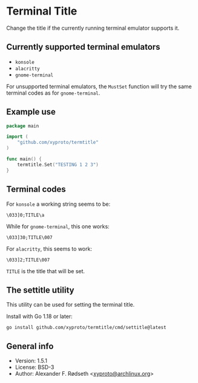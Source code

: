 # Terminal Title

Change the title if the currently running terminal emulator supports it.

## Currently supported terminal emulators

* `konsole`
* `alacritty`
* `gnome-terminal`

For unsupported terminal emulators, the `MustSet` function will try the same terminal codes as for `gnome-terminal`.

## Example use

~~~go
package main

import (
    "github.com/xyproto/termtitle"
)

func main() {
    termtitle.Set("TESTING 1 2 3")
}
~~~

## Terminal codes

For `konsole` a working string seems to be:

    \033]0;TITLE\a

While for `gnome-terminal`, this one works:

    \033]30;TITLE\007

For `alacritty`, this seems to work:

    \033]2;TITLE\007

`TITLE` is the title that will be set.

## The settitle utility

This utility can be used for setting the terminal title.

Install with Go 1.18 or later:

    go install github.com/xyproto/termtitle/cmd/settitle@latest

## General info

* Version: 1.5.1
* License: BSD-3
* Author: Alexander F. Rødseth &lt;xyproto@archlinux.org&gt;
